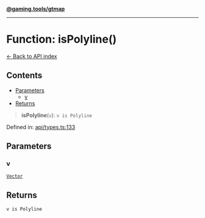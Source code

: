 [**@gaming.tools/gtmap**](README.md)

***

# Function: isPolyline()

[← Back to API index](./README.md)

## Contents

- [Parameters](#parameters)
  - [v](#v)
- [Returns](#returns)

> **isPolyline**(`v`): `v is Polyline`

Defined in: [api/types.ts:133](https://github.com/gamingtools/gt-map/blob/02ad961dd733041f2c6c39034ee7c302a553f45a/packages/gtmap/src/api/types.ts#L133)

## Parameters

### v

[`Vector`](TypeAlias.Vector.md)

## Returns

`v is Polyline`
